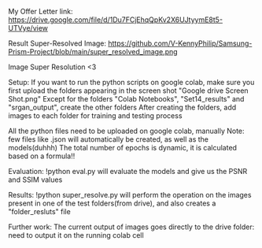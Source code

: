My Offer Letter link: https://drive.google.com/file/d/1Du7FCjEhqQpKv2X6UJtyymE8t5-UTVye/view

Result Super-Resolved Image: https://github.com/V-KennyPhilip/Samsung-Prism-Project/blob/main/super_resolved_image.png 

Image Super Resolution <3

Setup:
If you want to run the python scripts on google colab, make sure you first upload the folders appearing in the screen shot "Google drive Screen Shot.png"
Except for the folders "Colab Notebooks", "Set14_results" and "srgan_output", create the other folders
After creating the folders, add images to each folder for training and testing process

All the python files need to be uploaded on google colab, manually
Note: few files like .json will automatically be created, as well as the models(duhhh)
The total number of epochs is dynamic, it is calculated based on a formula!!

Evaluation:
!python eval.py will evaluate the models and give us the PSNR and SSIM values

Results:
!python super_resolve.py will perform the operation on the images present in one of the test folders(from drive), and also creates a "folder_resluts" file

Further work:
The current output of images goes directly to the drive folder: need to output it on the running colab cell
